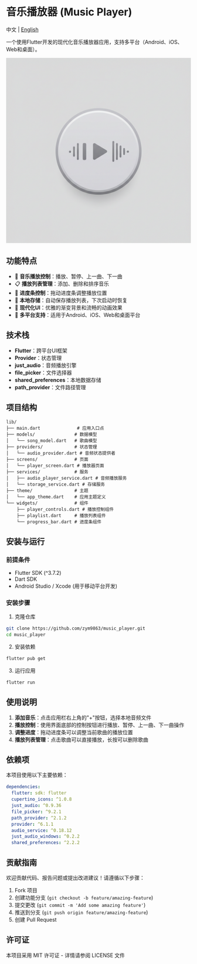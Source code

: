 # 音乐播放器 (Music Player)

中文 | [English](README_EN.md)

一个使用Flutter开发的现代化音乐播放器应用，支持多平台（Android、iOS、Web和桌面）。

![应用图标](assets/image_fx_.jpg)

## 功能特点

- 🎵 **音乐播放控制**：播放、暂停、上一曲、下一曲
- 📋 **播放列表管理**：添加、删除和排序音乐
- 🔄 **进度条控制**：拖动进度条调整播放位置
- 💾 **本地存储**：自动保存播放列表，下次启动时恢复
- 🎨 **现代化UI**：优雅的渐变背景和流畅的动画效果
- 📱 **多平台支持**：适用于Android、iOS、Web和桌面平台

## 技术栈

- **Flutter**：跨平台UI框架
- **Provider**：状态管理
- **just_audio**：音频播放引擎
- **file_picker**：文件选择器
- **shared_preferences**：本地数据存储
- **path_provider**：文件路径管理

## 项目结构

```
lib/
├── main.dart              # 应用入口点
├── models/               # 数据模型
│   └── song_model.dart   # 歌曲模型
├── providers/            # 状态管理
│   └── audio_provider.dart # 音频状态提供者
├── screens/              # 页面
│   └── player_screen.dart # 播放器页面
├── services/             # 服务
│   ├── audio_player_service.dart # 音频播放服务
│   └── storage_service.dart # 存储服务
├── theme/                # 主题
│   └── app_theme.dart    # 应用主题定义
└── widgets/              # 组件
    ├── player_controls.dart # 播放控制组件
    ├── playlist.dart     # 播放列表组件
    └── progress_bar.dart # 进度条组件
```

## 安装与运行

### 前提条件

- Flutter SDK (^3.7.2)
- Dart SDK
- Android Studio / Xcode (用于移动平台开发)

### 安装步骤

1. 克隆仓库
```bash
git clone https://github.com/zym9863/music_player.git
cd music_player
```

2. 安装依赖
```bash
flutter pub get
```

3. 运行应用
```bash
flutter run
```

## 使用说明

1. **添加音乐**：点击应用栏右上角的"+"按钮，选择本地音频文件
2. **播放控制**：使用界面底部的控制按钮进行播放、暂停、上一曲、下一曲操作
3. **调整进度**：拖动进度条可以调整当前歌曲的播放位置
4. **播放列表管理**：点击歌曲可以直接播放，长按可以删除歌曲

## 依赖项

本项目使用以下主要依赖：

```yaml
dependencies:
  flutter: sdk: flutter
  cupertino_icons: ^1.0.8
  just_audio: ^0.9.36
  file_picker: ^9.2.1
  path_provider: ^2.1.2
  provider: ^6.1.1
  audio_service: ^0.18.12
  just_audio_windows: ^0.2.2
  shared_preferences: ^2.2.2
```

## 贡献指南

欢迎贡献代码、报告问题或提出改进建议！请遵循以下步骤：

1. Fork 项目
2. 创建功能分支 (`git checkout -b feature/amazing-feature`)
3. 提交更改 (`git commit -m 'Add some amazing feature'`)
4. 推送到分支 (`git push origin feature/amazing-feature`)
5. 创建 Pull Request

## 许可证

本项目采用 MIT 许可证 - 详情请参阅 LICENSE 文件
